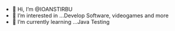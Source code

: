 - 👋 Hi, I’m @IOANSTIRBU
- 👀 I’m interested in ...Develop Software, videogames and more
- 🌱 I’m currently learning ...Java Testing


<!---
IOANSTIRBU/IOANSTIRBU is a ✨ special ✨ repository because its `README.md` (this file) appears on your GitHub profile.
You can click the Preview link to take a look at your changes.
--->
